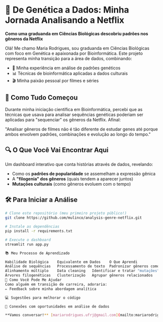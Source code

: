 # 🧬 De Genética a Dados: Minha Jornada Analisando a Netflix

**Como uma graduanda em Ciências Biológicas descobriu padrões nos gêneros da Netflix**

Olá! Me chamo Maria Rodrigues, sou graduanda em Ciências Biológicas com foco em Genética e apaixonada por Bioinformática. Este projeto representa minha transição para a área de dados, combinando:

- 🧪 Minha experiência em análise de padrões genéticos
- 📊 Técnicas de bioinformática aplicadas a dados culturais
- 🎬 Minha paixão pessoal por filmes e séries

## 🌱 Como Tudo Começou

Durante minha iniciação científica em Bioinformática, percebi que as técnicas que usava para analisar sequências genéticas poderiam ser aplicadas para "sequenciar" os gêneros da Netflix. Afinal:

"Analisar gêneros de filmes não é tão diferente de estudar genes até porque ambos envolvem padrões, combinações e evolução ao longo do tempo."

## 🔍 O Que Você Vai Encontrar Aqui

Um dashboard interativo que conta histórias através de dados, revelando:

- Como os **padrões de popularidade** se assemelham a expressão gênica
- A **"filogenia" dos gêneros** (quais tendem a aparecer juntos)
- **Mutações culturais** (como gêneros evoluem com o tempo)

## 🛠️ Para Iniciar a Análise

```bash
# Clone este repositório (meu primeiro projeto público!)
git clone https://github.com/mulinco/analysis-genre-netflix.git

# Instale as dependências
pip install -r requirements.txt

# Execute o dashboard
streamlit run app.py

📚 Meu Processo de Aprendizado

Habilidade Biológica	Equivalente em Dados	O Que Aprendi
Análise de sequências	Processamento de texto	Padronizar gêneros como faço com genes
Alinhamento múltiplo	Data cleaning	Identificar e tratar "mutações" nos dados
Árvores filogenéticas	Clusterização	Agrupar gêneros relacionados
🤝 Como Você Pode Me Ajudar
Como alguém em transição de carreira, adoraria:
✏️ Feedback sobre minha abordagem analítica

💻 Sugestões para melhorar o código

🔗 Conexões com oportunidades em análise de dados

**Vamos conversar!** [mariarodrigues.ufrj@gmail.com](mailto:mariarodrigues.ufrj@gmail.com) | [Meu LinkedIn](https://linkedin.com/in/mariaclararodrigues3113) ```
